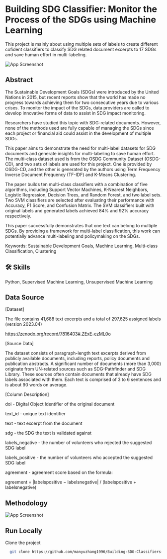 
# Building SDG Classifier: Monitor the Process of the SDGs using Machine Learning

This project is mainly about using multiple sets of labels to create different cofident classifiers to classify SDG related document excerpts to 17 SDGs and save human effort in multi-labeling.




![App Screenshot](https://upload.wikimedia.org/wikipedia/commons/d/df/Sustainable_Development_Goals.png)


## Abstract
The Sustainable Development Goals (SDGs) were introduced by the United Nations in 2015, but recent reports show that the world has made no progress towards achieving them for two consecutive years due to various crises. To monitor the impact of the SDGs, data providers are called to develop innovative forms of data to assist in SDG impact monitoring.

Researchers have studied this topic with SDG-related documents. However, none of the methods used are fully capable of managing the SDGs since each project or financial aid could assist in the development of multiple SDGs.

This paper aims to demonstrate the need for multi-label datasets for SDG documents and generate insights for multi-labeling to save human effort. The multi-class dataset used is from the OSDG Community Dataset (OSDG-CD), and two sets of labels are used for this project. One is provided by OSDG-CD, and the other is generated by the authors using Term Frequency Inverse Document Frequency (TF-IDF) and K-Means Clustering.

The paper builds ten multi-class classifiers with a combination of five algorithms, including Support Vector Machines, K-Nearest Neighbors, Logistic Regression, Decision Trees, and Random Forest, and two label sets. Two SVM classifiers are selected after evaluating their performance with Accuracy, F1 Score, and Confusion Matrix. The SVM classifiers built with original labels and generated labels achieved 84% and 92% accuracy respectively.

This paper successfully demonstrates that one text can belong to multiple SDGs. By providing a framework for multi-label classification, this work can potentially advance multi-labeling and policymaking on the SDGs.

Keywords: Sustainable Development Goals, Machine Learning, Multi-class Classification, Clustering
## 🛠 Skills
Python, Supervised Machine Learning, Unsupervised Machine Learning

## Data Source

[Dataset]

The file contains 41,688 text excerpts and a total of 297,625 assigned labels (version 2023.04)

https://zenodo.org/record/7816403#.ZExE-ezML0o

[Source Data]

The dataset consists of paragraph-length text excerpts derived from publicly available documents, including reports, policy documents and publication abstracts. A significant number of documents (more than 3,000) originate from UN-related sources such as SDG-Pathfinder and SDG Library. These sources often contain documents that already have SDG labels associated with them. Each text is comprised of 3 to 6 sentences and is about 90 words on average.

[Column Description]

doi - Digital Object Identifier of the original document

text_id - unique text identifier

text - text excerpt from the document

sdg - the SDG the text is validated against

labels_negative - the number of volunteers who rejected the suggested SDG label

labels_positive - the number of volunteers who accepted the suggested SDG label

agreement - agreement score based on the formula:

agreement = |labelspositive − labelsnegative| / (labelspositive + labelsnegative)


## Methodology
![App Screenshot](https://upload.wikimedia.org/wikipedia/commons/d/df/Sustainable_Development_Goals.png)
## Run Locally

Clone the project

```bash
  git clone https://github.com/manyuzhang1996/Building-SDG-Classifiers-with-Machine-Learning/blob/e59215beb91d3e72fefcfb660afaea356033029f/DATA245%20SDG%20Classifier%20-%20Final.ipynb
```
